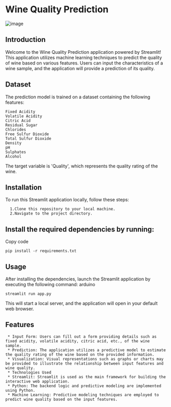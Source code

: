 # Wine Quality Prediction 

![image](https://github.com/nayana142/Wine_prediction/assets/120770261/0f7ad535-f55c-4e6b-9287-bc691961a9a8)

## Introduction
 Welcome to the Wine Quality Prediction application powered by Streamlit! This application utilizes machine learning techniques
 to predict the quality of wine based on various features. Users can input the characteristics of a wine sample, and the application
 will provide a prediction of its quality.

## Dataset
The prediction model is trained on a dataset containing the following features:

    Fixed Acidity
    Volatile Acidity
    Citric Acid
    Residual Sugar
    Chlorides
    Free Sulfur Dioxide
    Total Sulfur Dioxide
    Density
    pH
    Sulphates
    Alcohol
The target variable is 'Quality', which represents the quality rating of the wine.

## Installation
To run this Streamlit application locally, follow these steps:

      1.Clone this repository to your local machine.
      2.Navigate to the project directory.
## Install the required dependencies by running:
Copy code

    pip install -r requirements.txt
## Usage
After installing the dependencies, launch the Streamlit application by executing the following command:
arduino

    streamlit run app.py
This will start a local server, and the application will open in your default web browser.

## Features
     * Input Form: Users can fill out a form providing details such as fixed acidity, volatile acidity, citric acid, etc., of the wine sample.
     * Prediction: The application utilizes a predictive model to estimate the quality rating of the wine based on the provided information.
     * Visualization: Visual representations such as graphs or charts may be provided to illustrate the relationship between input features and wine quality.
     * Technologies Used
     * Streamlit: Streamlit is used as the main framework for building the interactive web application.
     * Python: The backend logic and predictive modeling are implemented using Python.
     * Machine Learning: Predictive modeling techniques are employed to predict wine quality based on the input features.
